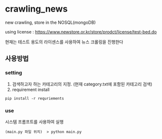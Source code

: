 # crawling_news
new crawling, store in the NOSQL(mongoDB)

using license : https://www.newstore.or.kr/store/prodct/license/test-bed.do

현재는 테스트 용도의 라이센스를 사용하여 뉴스 크롤링을 진행한다

## 사용방법
### setting
  1. 검색하고자 하는 카테고리의 지정. (현재 category.txt에 포함된 카테고리 검색)
  2. requirement install

  ```
  pip install -r requriements
  ```

### use
  시스템 프롬프트를 사용하여 실행
  ```
  (main.py 파일 위치)  > python main.py
  ```


